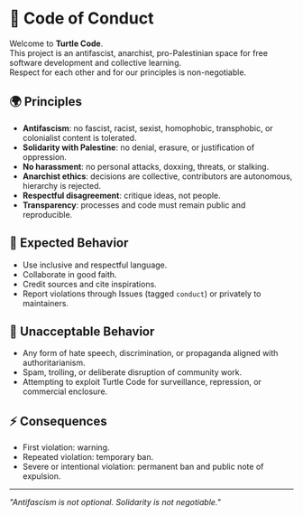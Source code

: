 # 📜 Code of Conduct

Welcome to **Turtle Code**.  
This project is an antifascist, anarchist, pro-Palestinian space for free software development and collective learning.  
Respect for each other and for our principles is non-negotiable.

## 🌍 Principles
- **Antifascism**: no fascist, racist, sexist, homophobic, transphobic, or colonialist content is tolerated.  
- **Solidarity with Palestine**: no denial, erasure, or justification of oppression.  
- **No harassment**: no personal attacks, doxxing, threats, or stalking.  
- **Anarchist ethics**: decisions are collective, contributors are autonomous, hierarchy is rejected.  
- **Respectful disagreement**: critique ideas, not people.  
- **Transparency**: processes and code must remain public and reproducible.  

## 🤝 Expected Behavior
- Use inclusive and respectful language.  
- Collaborate in good faith.  
- Credit sources and cite inspirations.  
- Report violations through Issues (tagged `conduct`) or privately to maintainers.  

## 🚫 Unacceptable Behavior
- Any form of hate speech, discrimination, or propaganda aligned with authoritarianism.  
- Spam, trolling, or deliberate disruption of community work.  
- Attempting to exploit Turtle Code for surveillance, repression, or commercial enclosure.  

## ⚡ Consequences
- First violation: warning.  
- Repeated violation: temporary ban.  
- Severe or intentional violation: permanent ban and public note of expulsion.  

---

*"Antifascism is not optional. Solidarity is not negotiable."*